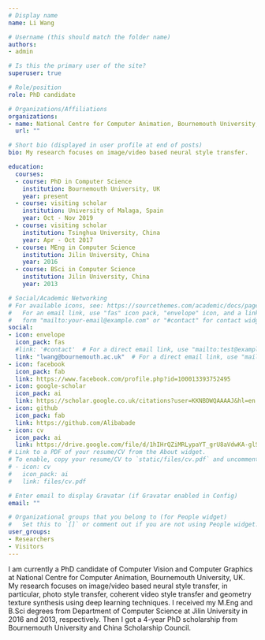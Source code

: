 ```yaml
---
# Display name
name: Li Wang

# Username (this should match the folder name)
authors:
- admin

# Is this the primary user of the site?
superuser: true

# Role/position
role: PhD candidate

# Organizations/Affiliations
organizations:
- name: National Centre for Computer Animation, Bournemouth University, UK
  url: ""

# Short bio (displayed in user profile at end of posts)
bio: My research focuses on image/video based neural style transfer.

education:
  courses:
  - course: PhD in Computer Science
    institution: Bournemouth University, UK
    year: present
  - course: visiting scholar
    institution: University of Malaga, Spain
    year: Oct - Nov 2019
  - course: visiting scholar
    institution: Tsinghua University, China
    year: Apr - Oct 2017
  - course: MEng in Computer Science
    institution: Jilin University, China
    year: 2016
  - course: BSci in Computer Science
    institution: Jilin University, China
    year: 2013

# Social/Academic Networking
# For available icons, see: https://sourcethemes.com/academic/docs/page-builder/#icons
#   For an email link, use "fas" icon pack, "envelope" icon, and a link in the
#   form "mailto:your-email@example.com" or "#contact" for contact widget.
social:
- icon: envelope
  icon_pack: fas
  #link: '#contact'  # For a direct email link, use "mailto:test@example.org".
  link: "lwang@bournemouth.ac.uk"  # For a direct email link, use "mailto:test@example.org".
- icon: facebook
  icon_pack: fab
  link: https://www.facebook.com/profile.php?id=100013393752495
- icon: google-scholar
  icon_pack: ai
  link: https://scholar.google.co.uk/citations?user=KKNBDWQAAAAJ&hl=en
- icon: github
  icon_pack: fab
  link: https://github.com/Alibabade
- icon: cv
  icon_pack: ai
  link: https://drive.google.com/file/d/1hIHrQZiMRLypaYT_grU8aVdwKA-glSyv/view?usp=sharing
# Link to a PDF of your resume/CV from the About widget.
# To enable, copy your resume/CV to `static/files/cv.pdf` and uncomment the lines below.
# - icon: cv
#   icon_pack: ai
#   link: files/cv.pdf

# Enter email to display Gravatar (if Gravatar enabled in Config)
email: ""

# Organizational groups that you belong to (for People widget)
#   Set this to `[]` or comment out if you are not using People widget.
user_groups:
- Researchers
- Visitors
---
```


I am currently a PhD candidate of Computer Vision and Computer Graphics at National Centre for Computer Animation, Bournemouth University, UK. My research focuses on image/video based neural style transfer, in particular, photo style transfer, coherent video style transfer and geometry texture synthesis using deep learning techniques. I received my M.Eng and B.Sci degrees from Department of Computer Science at Jilin University in 2016 and 2013, respectively. Then I got a 4-year PhD scholarship from Bournemouth University and China Scholarship Council.
